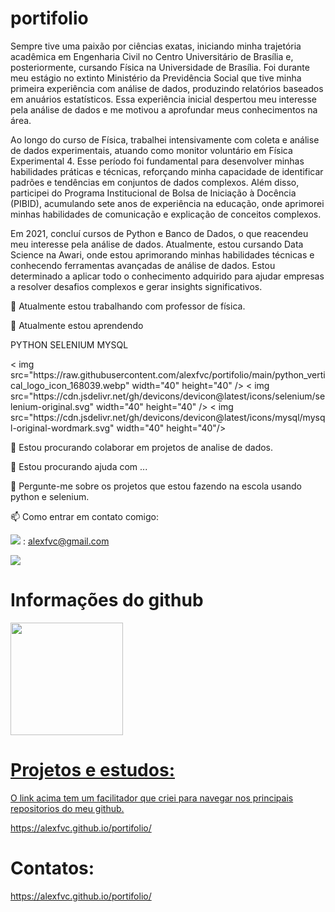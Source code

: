 
# portifolio


Sempre tive uma paixão por ciências exatas, iniciando minha trajetória acadêmica em Engenharia Civil no Centro Universitário de Brasília e, posteriormente, cursando Física na Universidade de Brasília. Foi durante meu estágio no extinto Ministério da Previdência Social que tive minha primeira experiência com análise de dados, produzindo relatórios baseados em anuários estatísticos. Essa experiência inicial despertou meu interesse pela análise de dados e me motivou a aprofundar meus conhecimentos na área.

Ao longo do curso de Física, trabalhei intensivamente com coleta e análise de dados experimentais, atuando como monitor voluntário em Física Experimental 4. Esse período foi fundamental para desenvolver minhas habilidades práticas e técnicas, reforçando minha capacidade de identificar padrões e tendências em conjuntos de dados complexos. Além disso, participei do Programa Institucional de Bolsa de Iniciação à Docência (PIBID), acumulando sete anos de experiência na educação, onde aprimorei minhas habilidades de comunicação e explicação de conceitos complexos.

Em 2021, concluí cursos de Python e Banco de Dados, o que reacendeu meu interesse pela análise de dados. Atualmente, estou cursando Data Science na Awari, onde estou aprimorando minhas habilidades técnicas e conhecendo ferramentas avançadas de análise de dados. Estou determinado a aplicar todo o conhecimento adquirido para ajudar empresas a resolver desafios complexos e gerar insights significativos.


  🔭 Atualmente estou trabalhando com professor de física.
  
  🌱 Atualmente estou aprendendo 
    <p> PYTHON SELENIUM MYSQL </p>
  <p> <  img src="https://raw.githubusercontent.com/alexfvc/portifolio/main/python_vertical_logo_icon_168039.webp" width="40"  height="40" /> < img src="https://cdn.jsdelivr.net/gh/devicons/devicon@latest/icons/selenium/selenium-original.svg"   width="40" height="40" /> < img src="https://cdn.jsdelivr.net/gh/devicons/devicon@latest/icons/mysql/mysql-original-wordmark.svg"  width="40" height="40"/> </p>
  
  
  👯 Estou procurando colaborar em projetos de analise de dados.
  
  🤔 Estou procurando ajuda com ...
  
  💬 Pergunte-me sobre os projetos que estou fazendo na escola usando python e selenium.
  
  📫 Como entrar em contato comigo: <div>
<a href = "mailto:alexfvc@gmail.com"><img loading="lazy" src="https://img.shields.io/badge/Gmail-D14836?style=for-the-badge&logo=gmail&logoColor=white" target="_blank" ></a>  :  alexfvc@gmail.com

<a href="https://www.linkedin.com/in/alex-furtado-vilela-costa-24016ba5/" target="_blank"><img loading="lazy" src="https://img.shields.io/badge/-LinkedIn-%230077B5?style=for-the-badge&logo=linkedin&logoColor=white" target="_blank"></a>  
</div>

# Informações do github

<div>
<a href="https://github.com/alexfvc">
<img loading="lazy" height="180em" src="https://github-readme-stats.vercel.app/api/top-langs/?username=alexfvc&layout=compact&langs_count=7&theme=dracula"/>
</div> 


# Projetos e estudos:

O link acima tem um facilitador que criei para navegar nos principais repositorios do meu github.

https://alexfvc.github.io/portifolio/

# Contatos:

https://alexfvc.github.io/portifolio/




<!-- <a href="https://github.com/alexfvc/campeonato-paulista" target="_blank"><img loading="lazy" src="https://upload.wikimedia.org/wikipedia/pt/7/71/Federa%C3%A7%C3%A3o_Paulista_de_Futebol_logo.png" target="_blank"></a>


<img loading="lazy" height="180em" src="https://github-readme-stats.vercel.app/api?username=alexfvc&show_icons=true&theme=dracula&include_all_commits=true&count_private=true"/>
</div>
-->






